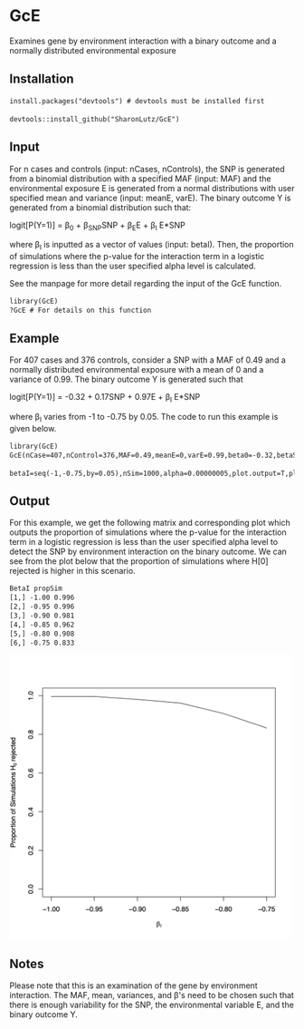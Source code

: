 # GcE
Examines gene by environment interaction with a binary outcome and a normally distributed environmental exposure

## Installation
```
install.packages("devtools") # devtools must be installed first

devtools::install_github("SharonLutz/GcE")
```

## Input
For n cases and controls (input: nCases, nControls), the SNP is generated from a binomial distribution with a specified MAF (input: MAF) and the environmental exposure E is generated from a normal distributions with user specified mean and variance (input: meanE, varE). The binary outcome Y is generated from a binomial distribution such that:
  
  logit\[P(Y=1)\] = &beta;<sub>0</sub> + &beta;<sub>SNP</sub>SNP + &beta;<sub>E</sub>E + &beta;<sub>I</sub> E*SNP

where &beta;<sub>I</sub> is inputted as a vector of values (input: betaI). Then, the proportion of simulations where the p-value for the interaction term in a logistic regression is less than the user specified alpha level is calculated.

See the manpage for more detail regarding the input of the GcE function.

```
library(GcE)
?GcE # For details on this function
```

## Example
For 407 cases and 376 controls, consider a SNP with a MAF of 0.49 and a normally distributed environmental exposure with a mean of 0 and a variance of 0.99. The binary outcome Y is generated such that

logit\[P(Y=1)\] = -0.32 + 0.17SNP + 0.97E + &beta;<sub>I</sub> E*SNP

where  &beta;<sub>I</sub> varies from -1 to -0.75 by 0.05. The code to run this example is given below.

```
library(GcE)
GcE(nCase=407,nControl=376,MAF=0.49,meanE=0,varE=0.99,beta0=-0.32,betaSNP=0.17,betaE=0.97,
         betaI=seq(-1,-0.75,by=0.05),nSim=1000,alpha=0.00000005,plot.output=T,plot.name="GcE.pdf",seed=1)
```

## Output
For this example, we get the following matrix and corresponding plot which outputs the proportion of simulations where the p-value for the interaction term in a logistic regression is less than the user specified alpha level to detect the SNP by environment interaction on the binary outcome. We can see from the plot below that the proportion of simulations where H[0] rejected is higher in this scenario.

```
BetaI propSim
[1,] -1.00 0.996
[2,] -0.95 0.996
[3,] -0.90 0.981
[4,] -0.85 0.962
[5,] -0.80 0.908
[6,] -0.75 0.833
```
<img src="GcE.png" width="500">
  
  ## Notes
  Please note that this is an examination of the gene by environment interaction. The MAF, mean, variances, and &beta;'s need to be chosen such that there is enough variability for the SNP, the environmental variable E, and the binary outcome Y.
